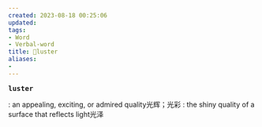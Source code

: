 ```yaml
---
created: 2023-08-18 00:25:06
updated: 
tags: 
- Word
- Verbal-word
title: 🚩luster
aliases:
- 
---
```


<pre><strong>luster</strong></pre>
: an appealing, exciting, or admired quality光辉；光彩
: the shiny quality of a surface that reflects light光泽